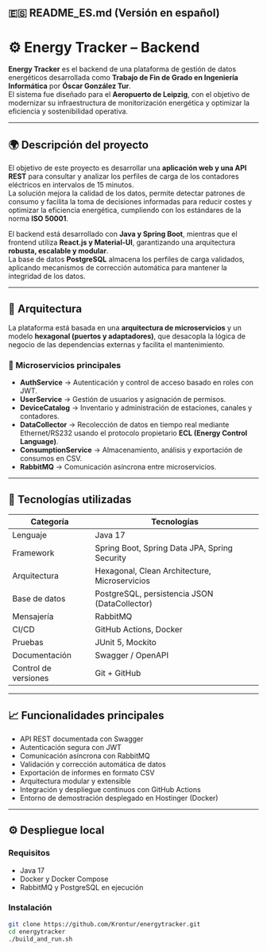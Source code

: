 ## 🇪🇸 **README_ES.md (Versión en español)**

# ⚙️ Energy Tracker – Backend

**Energy Tracker** es el backend de una plataforma de gestión de datos energéticos desarrollada como **Trabajo de Fin de Grado en Ingeniería Informática** por **Óscar González Tur**.  
El sistema fue diseñado para el **Aeropuerto de Leipzig**, con el objetivo de modernizar su infraestructura de monitorización energética y optimizar la eficiencia y sostenibilidad operativa.

---

## 🌍 Descripción del proyecto

El objetivo de este proyecto es desarrollar una **aplicación web y una API REST** para consultar y analizar los perfiles de carga de los contadores eléctricos en intervalos de 15 minutos.  
La solución mejora la calidad de los datos, permite detectar patrones de consumo y facilita la toma de decisiones informadas para reducir costes y optimizar la eficiencia energética, cumpliendo con los estándares de la norma **ISO 50001**.

El backend está desarrollado con **Java y Spring Boot**, mientras que el frontend utiliza **React.js y Material-UI**, garantizando una arquitectura **robusta, escalable y modular**.  
La base de datos **PostgreSQL** almacena los perfiles de carga validados, aplicando mecanismos de corrección automática para mantener la integridad de los datos.

---

## 🧠 Arquitectura

La plataforma está basada en una **arquitectura de microservicios** y un modelo **hexagonal (puertos y adaptadores)**, que desacopla la lógica de negocio de las dependencias externas y facilita el mantenimiento.

### 🔧 Microservicios principales
- **AuthService** → Autenticación y control de acceso basado en roles con JWT.  
- **UserService** → Gestión de usuarios y asignación de permisos.  
- **DeviceCatalog** → Inventario y administración de estaciones, canales y contadores.  
- **DataCollector** → Recolección de datos en tiempo real mediante Ethernet/RS232 usando el protocolo propietario **ECL (Energy Control Language)**.  
- **ConsumptionService** → Almacenamiento, análisis y exportación de consumos en CSV.  
- **RabbitMQ** → Comunicación asíncrona entre microservicios.

---

## 🧱 Tecnologías utilizadas

| Categoría | Tecnologías |
|------------|-------------|
| Lenguaje | Java 17 |
| Framework | Spring Boot, Spring Data JPA, Spring Security |
| Arquitectura | Hexagonal, Clean Architecture, Microservicios |
| Base de datos | PostgreSQL, persistencia JSON (DataCollector) |
| Mensajería | RabbitMQ |
| CI/CD | GitHub Actions, Docker |
| Pruebas | JUnit 5, Mockito |
| Documentación | Swagger / OpenAPI |
| Control de versiones | Git + GitHub |

---

## 📈 Funcionalidades principales

- API REST documentada con Swagger  
- Autenticación segura con JWT  
- Comunicación asíncrona con RabbitMQ  
- Validación y corrección automática de datos  
- Exportación de informes en formato CSV  
- Arquitectura modular y extensible  
- Integración y despliegue continuos con GitHub Actions  
- Entorno de demostración desplegado en Hostinger (Docker)

---

## ⚙️ Despliegue local

### Requisitos
- Java 17  
- Docker y Docker Compose  
- RabbitMQ y PostgreSQL en ejecución  

### Instalación
```bash
git clone https://github.com/Krontur/energytracker.git
cd energytracker
./build_and_run.sh
